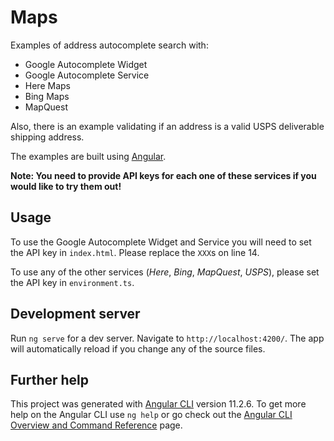 # Maps

Examples of address autocomplete search with:
 - Google Autocomplete Widget
 - Google Autocomplete Service
 - Here Maps
 - Bing Maps
 - MapQuest

Also, there is an example validating if an address is a valid USPS deliverable shipping address. 

The examples are built using [Angular](https://angular.io/).

**Note: You need to provide API keys for each one of these services if you would like to try them out!** 

## Usage

To use the Google Autocomplete Widget and Service you will need to set the API key in `index.html`. Please replace the `XXX`s on line 14.

To use any of the other services (*Here*, *Bing*, *MapQuest*, *USPS*), please set the API key in `environment.ts`.

## Development server

Run `ng serve` for a dev server. Navigate to `http://localhost:4200/`. The app will automatically reload if you change any of the source files.

## Further help

This project was generated with [Angular CLI](https://github.com/angular/angular-cli) version 11.2.6.
To get more help on the Angular CLI use `ng help` or go check out the [Angular CLI Overview and Command Reference](https://angular.io/cli) page.
